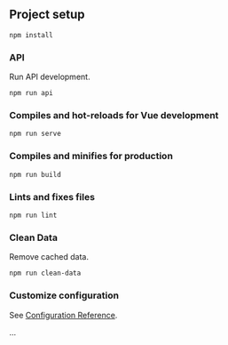 ## Project setup
```
npm install
```
### API
Run API development.
```
npm run api
```
### Compiles and hot-reloads for Vue development
```
npm run serve
```

### Compiles and minifies for production
```
npm run build
```

### Lints and fixes files
```
npm run lint
```

### Clean Data
Remove cached data.
```
npm run clean-data
```

### Customize configuration
See [Configuration Reference](https://cli.vuejs.org/config/).

...